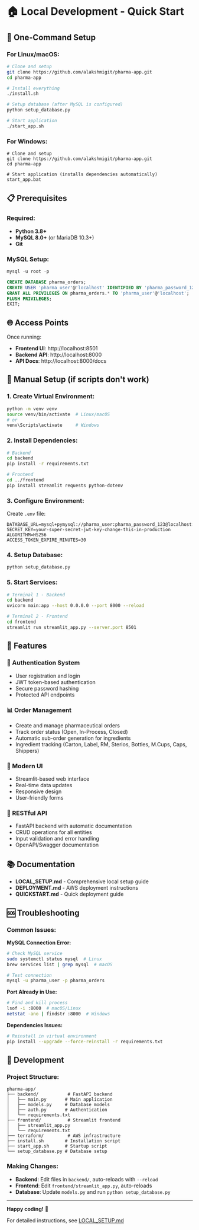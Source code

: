 # 🏠 Local Development - Quick Start

## 🚀 One-Command Setup

### For Linux/macOS:
```bash
# Clone and setup
git clone https://github.com/alakshmigit/pharma-app.git
cd pharma-app

# Install everything
./install.sh

# Setup database (after MySQL is configured)
python setup_database.py

# Start application
./start_app.sh
```

### For Windows:
```batch
# Clone and setup
git clone https://github.com/alakshmigit/pharma-app.git
cd pharma-app

# Start application (installs dependencies automatically)
start_app.bat
```

## 📋 Prerequisites

### Required:
- **Python 3.8+** 
- **MySQL 8.0+** (or MariaDB 10.3+)
- **Git**

### MySQL Setup:
```sql
mysql -u root -p

CREATE DATABASE pharma_orders;
CREATE USER 'pharma_user'@'localhost' IDENTIFIED BY 'pharma_password_123';
GRANT ALL PRIVILEGES ON pharma_orders.* TO 'pharma_user'@'localhost';
FLUSH PRIVILEGES;
EXIT;
```

## 🌐 Access Points

Once running:
- **Frontend UI**: http://localhost:8501
- **Backend API**: http://localhost:8000
- **API Docs**: http://localhost:8000/docs

## 🔧 Manual Setup (if scripts don't work)

### 1. Create Virtual Environment:
```bash
python -m venv venv
source venv/bin/activate  # Linux/macOS
# or
venv\Scripts\activate     # Windows
```

### 2. Install Dependencies:
```bash
# Backend
cd backend
pip install -r requirements.txt

# Frontend
cd ../frontend
pip install streamlit requests python-dotenv
```

### 3. Configure Environment:
Create `.env` file:
```env
DATABASE_URL=mysql+pymysql://pharma_user:pharma_password_123@localhost:3306/pharma_orders
SECRET_KEY=your-super-secret-jwt-key-change-this-in-production
ALGORITHM=HS256
ACCESS_TOKEN_EXPIRE_MINUTES=30
```

### 4. Setup Database:
```bash
python setup_database.py
```

### 5. Start Services:
```bash
# Terminal 1 - Backend
cd backend
uvicorn main:app --host 0.0.0.0 --port 8000 --reload

# Terminal 2 - Frontend
cd frontend
streamlit run streamlit_app.py --server.port 8501
```

## 🎯 Features

### 🔐 Authentication System
- User registration and login
- JWT token-based authentication
- Secure password hashing
- Protected API endpoints

### 📊 Order Management
- Create and manage pharmaceutical orders
- Track order status (Open, In-Process, Closed)
- Automatic sub-order generation for ingredients
- Ingredient tracking (Carton, Label, RM, Sterios, Bottles, M.Cups, Caps, Shippers)

### 🎨 Modern UI
- Streamlit-based web interface
- Real-time data updates
- Responsive design
- User-friendly forms

### 🔗 RESTful API
- FastAPI backend with automatic documentation
- CRUD operations for all entities
- Input validation and error handling
- OpenAPI/Swagger documentation

## 📚 Documentation

- **LOCAL_SETUP.md** - Comprehensive local setup guide
- **DEPLOYMENT.md** - AWS deployment instructions
- **QUICKSTART.md** - Quick deployment guide

## 🆘 Troubleshooting

### Common Issues:

**MySQL Connection Error:**
```bash
# Check MySQL service
sudo systemctl status mysql  # Linux
brew services list | grep mysql  # macOS

# Test connection
mysql -u pharma_user -p pharma_orders
```

**Port Already in Use:**
```bash
# Find and kill process
lsof -i :8000  # macOS/Linux
netstat -ano | findstr :8000  # Windows
```

**Dependencies Issues:**
```bash
# Reinstall in virtual environment
pip install --upgrade --force-reinstall -r requirements.txt
```

## 🔄 Development

### Project Structure:
```
pharma-app/
├── backend/           # FastAPI backend
│   ├── main.py       # Main application
│   ├── models.py     # Database models
│   ├── auth.py       # Authentication
│   └── requirements.txt
├── frontend/          # Streamlit frontend
│   ├── streamlit_app.py
│   └── requirements.txt
├── terraform/         # AWS infrastructure
├── install.sh        # Installation script
├── start_app.sh      # Startup script
└── setup_database.py # Database setup
```

### Making Changes:
- **Backend**: Edit files in `backend/`, auto-reloads with `--reload`
- **Frontend**: Edit `frontend/streamlit_app.py`, auto-reloads
- **Database**: Update `models.py` and run `python setup_database.py`

---

**Happy coding!** 🚀

For detailed instructions, see [LOCAL_SETUP.md](LOCAL_SETUP.md)